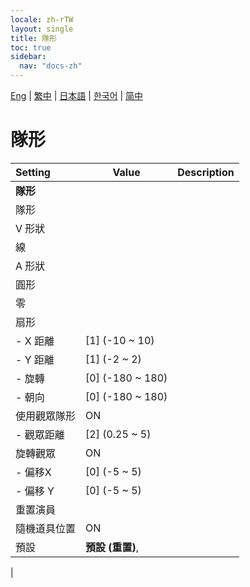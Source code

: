 ```yaml
---
locale: zh-rTW
layout: single
title: 隊形
toc: true
sidebar:
  nav: "docs-zh"
---
```

[Eng](/dancexr/menu/2025.4/actors/formation) | [繁中](/tw/dancexr/menu/2025.4/actors/formation) | [日本語](/jp/dancexr/menu/2025.4/actors/formation) | [한국어](/kr/dancexr/menu/2025.4/actors/formation) | [简中](/zh/dancexr/menu/2025.4/actors/formation)

# 隊形



| Setting | Value | Description |
| :--- | --- | :--- |
|**隊形** | | 
| 隊形 || 
| V 形狀 || 
| 線 || 
| A 形狀 || 
| 圓形 || 
| 零 || 
| 扇形 || 
|- X 距離 | [1] (-10 ~ 10) | 
|- Y 距離 | [1] (-2 ~ 2) | 
|- 旋轉 | [0] (-180 ~ 180) | 
|- 朝向 | [0] (-180 ~ 180) | 
| 使用觀眾隊形 | ON | 
|- 觀眾距離 | [2] (0.25 ~ 5) | 
| 旋轉觀眾 | ON | 
|- 偏移X | [0] (-5 ~ 5) | 
|- 偏移 Y | [0] (-5 ~ 5) | 
| 重置演員 || 
| 隨機道具位置 | ON | 
| 預設 | **預設 (重置)**,  |  |
|
